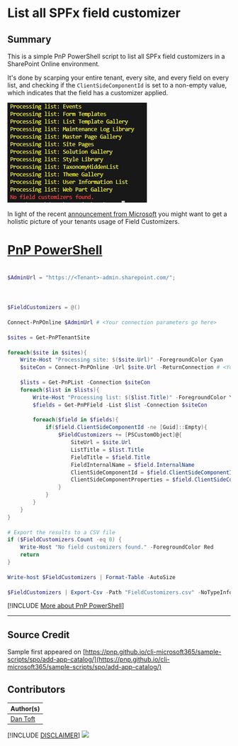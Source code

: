 # List all SPFx field customizer

## Summary

This is a simple PnP PowerShell script to list all SPFx field customizers in a SharePoint Online environment.

It's done by scarping your entire tenant, every site, and every field on every list, and checking if the `ClientSideComponentId` is set to a non-empty value, which indicates that the field has a customizer applied.


![Example Screenshot](assets/preview.png)

In light of the recent [announcement from Microsoft](https://support.microsoft.com/en-gb/office/support-update-for-sharepoint-framework-field-customizers-in-lists-and-document-libraries-0eccc64e-4512-47df-9da0-d855be22fb0a#) you might want to get a holistic picture of your tenants usage of Field Customizers.


# [PnP PowerShell](#tab/pnpps)

```powershell

$AdminUrl = "https://<Tenant>-admin.sharepoint.com/";



$FieldCustomizers = @()

Connect-PnPOnline $AdminUrl # <Your connection parameters go here>

$sites = Get-PnPTenantSite

foreach($site in $sites){
    Write-Host "Processing site: $($site.Url)" -ForegroundColor Cyan
    $siteCon = Connect-PnPOnline -Url $site.Url -ReturnConnection # <Your connection parameters go here>

    $lists = Get-PnPList -Connection $siteCon
    foreach($list in $lists){
        Write-Host "Processing list: $($list.Title)" -ForegroundColor Yellow
        $fields = Get-PnPField -List $list -Connection $siteCon 

        foreach($field in $fields){
            if($field.ClientSideComponentId -ne [Guid]::Empty){
                $FieldCustomizers += [PSCustomObject]@{
                    SiteUrl = $site.Url
                    ListTitle = $list.Title
                    FieldTitle = $field.Title
                    FieldInternalName = $field.InternalName
                    ClientSideComponentId = $field.ClientSideComponentId
                    ClientSideComponentProperties = $field.ClientSideComponentProperties
                }
            }
        }
    }
}

# Export the results to a CSV file
if ($FieldCustomizers.Count -eq 0) {
    Write-Host "No field customizers found." -ForegroundColor Red
    return
}

Write-host $FieldCustomizers | Format-Table -AutoSize

$FieldCustomizers | Export-Csv -Path "FieldCustomizers.csv" -NoTypeInformation

```
[!INCLUDE [More about PnP PowerShell](../../docfx/includes/MORE-PNPPS.md)]

***


## Source Credit

Sample first appeared on [https://pnp.github.io/cli-microsoft365/sample-scripts/spo/add-app-catalog/](https://pnp.github.io/cli-microsoft365/sample-scripts/spo/add-app-catalog/)

## Contributors

| Author(s)                       |
| ------------------------------- |
| [Dan Toft](https://Dan-toft.dk) |


[!INCLUDE [DISCLAIMER](../../docfx/includes/DISCLAIMER.md)]
<img src="https://m365-visitor-stats.azurewebsites.net/script-samples/scripts/spo-list-spfx-field-customizer" aria-hidden="true" />